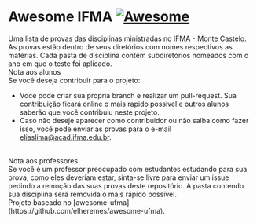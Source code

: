 
# Awesome IFMA [![Awesome](https://awesome.re/badge.svg)](https://awesome.re)



Uma lista de provas das disciplinas ministradas no IFMA - Monte Castelo.
As provas estão dentro de seus diretórios com nomes respectivos as matérias. Cada pasta de disciplina contém subdiretórios nomeados com o ano em que o teste foi aplicado.
</br>
Nota aos alunos</br>
Se você deseja contribuir para o projeto:
 - Voce pode criar sua propria branch e realizar um pull-request. Sua contribuição ficará online o mais rapido possivel e outros alunos saberão que você contribuiu neste projeto.
 - Caso não deseje aparecer como contribuidor ou não saiba como fazer isso, você pode enviar as provas para o e-mail eliaslima@acad.ifma.edu.br.
</br>
Nota aos professores</br>
Se você é um professor preocupado com estudantes estudando para sua prova, como eles deveriam estar, sinta-se livre para enviar um issue pedindo a remoção das suas provas deste repositório. A pasta contendo sua disciplina será removida o mais rápido possível.
</br>
Projeto baseado no [awesome-ufma](https://github.com/elheremes/awesome-ufma).
